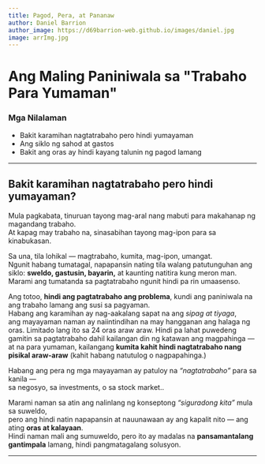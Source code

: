 ```yaml
---
title: Pagod, Pera, at Pananaw
author: Daniel Barrion
author_image: https://d69barrion-web.github.io/images/daniel.jpg
image: arrImg.jpg
---
```


# Ang Maling Paniniwala sa "Trabaho Para Yumaman"

### Mga Nilalaman
- Bakit karamihan nagtatrabaho pero hindi yumayaman  
- Ang siklo ng sahod at gastos  
- Bakit ang oras ay hindi kayang talunin ng pagod lamang  

---

## Bakit karamihan nagtatrabaho pero hindi yumayaman?

Mula pagkabata, tinuruan tayong mag-aral nang mabuti para makahanap ng magandang trabaho.  
At kapag may trabaho na, sinasabihan tayong mag-ipon para sa kinabukasan.  

Sa una, tila lohikal — magtrabaho, kumita, mag-ipon, umangat.  
Ngunit habang tumatagal, napapansin nating tila walang patutunguhan ang siklo: **sweldo, gastusin, bayarin,** at kaunting natitira kung meron man.  
Marami ang tumatanda sa pagtatrabaho ngunit hindi pa rin umaasenso.

Ang totoo, **hindi ang pagtatrabaho ang problema**, kundi ang paniniwala na ang trabaho lamang ang susi sa pagyaman.  
Habang ang karamihan ay nag-aakalang sapat na ang *sipag at tiyaga*,  
ang mayayaman naman ay naiintindihan na may hangganan ang halaga ng oras. Limitado lang ito sa 24 oras araw araw. Hindi pa lahat puwedeng gamitin sa pagtatrabaho dahil kailangan din ng katawan ang magpahinga —  
at na para yumaman, kailangang **kumita kahit hindi nagtatrabaho nang pisikal araw-araw** (kahit habang natutulog o nagpapahinga.) 

Habang ang pera ng mga mayayaman ay patuloy na *“nagtatrabaho”* para sa kanila —  
sa negosyo, sa investments, o sa stock market..

Marami naman sa atin ang nalinlang ng konseptong *“siguradong kita”* mula sa suweldo,  
pero ang hindi natin napapansin at nauunawaan ay ang kapalit nito — ang ating **oras at kalayaan**.  
Hindi naman mali ang sumuweldo, pero ito ay madalas na **pansamantalang gantimpala** lamang, hindi pangmatagalang solusyon.

---
